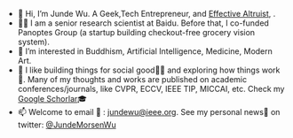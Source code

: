 - 👋 Hi, I’m Junde Wu. A Geek,Tech Entrepreneur, and [Effective Altruist](https://www.effectivealtruism.org), .
- 🧑‍💻 I am a senior research scientist at Baidu. Before that, I co-funded Panoptes Group (a startup building checkout-free grocery vision system).
- 👀 I’m interested in Buddhism, Artificial Intelligence, Medicine, Modern Art.
- 💞️ I like building things for social good🧑‍🔧 and exploring how things work🤯. Many of my thoughts and works are published on academic conferences/journals, like CVPR, ECCV, IEEE TIP, MICCAI, etc. Check my [Google Schorlar](https://scholar.google.com/citations?user=FZSKG-AAAAAJ&hl=en  )🎓 
- 📫 Welcome to email 📨 : jundewu@ieee.org. See my personal news📰 on twitter: [@JundeMorsenWu](https://twitter.com/JundeMorsenWu)

<!---
WuJunde/WuJunde is a ✨ special ✨ repository because its `README.md` (this file) appears on your GitHub profile.
You can click the Preview link to take a look at your changes.
--->
